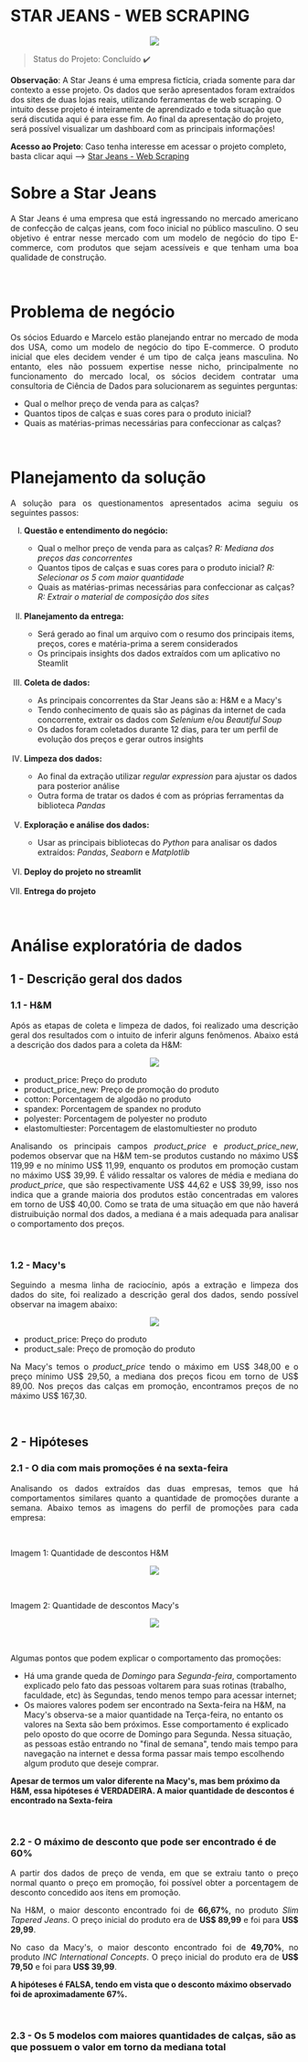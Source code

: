 <h1>STAR JEANS - WEB SCRAPING</h1>

<p align="center">
<img src="https://user-images.githubusercontent.com/76838937/189499048-c9f576f0-4add-487a-9cf0-547deff18fd3.png">
</p>

> Status do Projeto: Concluído :heavy_check_mark:
<!-- > Status do Projeto: Conluído :heavy_check_mark: -->
<!-- > Status do Projeto: Em andamento :warning: -->

**Observação**: A Star Jeans é uma empresa fictícia, criada somente para dar contexto a esse projeto. Os dados que serão apresentados foram extraídos dos sites de duas lojas reais, utilizando ferramentas de web scraping. O intuito desse projeto é inteiramente de aprendizado e toda situação que será discutida aqui é para esse fim. Ao final da apresentação do projeto, será possível visualizar um dashboard com as principais informações!


**Acesso ao Projeto**: Caso tenha interesse em acessar o projeto completo, basta clicar aqui --> [Star Jeans - Web Scraping](https://github.com/Mat004/Web-Scraping-Star-Jeans/blob/main/p02_webscraping.ipynb)
</br>

<h1> Sobre a Star Jeans </h1>

<p align='justify'> A Star Jeans é uma empresa que está ingressando no mercado americano de confecção de calças jeans, com foco inicial no público masculino. O seu objetivo é entrar nesse mercado com um modelo de negócio do tipo E-commerce, com produtos que sejam acessíveis e que tenham uma boa qualidade de construção. </p>
</br>

<h1> Problema de negócio </h1>
<p align='justify'> Os sócios Eduardo e Marcelo estão planejando entrar no mercado de moda dos USA, como um modelo de negócio do tipo E-commerce. O produto inicial que eles decidem vender é um tipo de calça jeans masculina. No entanto, eles não possuem expertise nesse nicho, principalmente no funcionamento do mercado local, os sócios decidem contratar uma consultoria de Ciência de Dados para solucionarem as seguintes perguntas: </p>
<ul>
  <li> Qual o melhor preço de venda para as calças? </li>
  <li> Quantos tipos de calças e suas cores para o produto inicial? </li>
  <li> Quais as matérias-primas necessárias para confeccionar as calças? </li>
</ul>
</br>

<h1> Planejamento da solução </h1>

<p align='justify'> A solução para os questionamentos apresentados acima seguiu os seguintes passos: </p>
<ol type='I'>
  <li> <b>Questão e entendimento do negócio:</b> </li>
    <ul>
      <li> Qual o melhor preço de venda para as calças? <i>R: Mediana dos preços das concorrentes</i> </li>
      <li> Quantos tipos de calças e suas cores para o produto inicial? <i>R: Selecionar os 5 com maior quantidade</i> </li>
      <li> Quais as matérias-primas necessárias para confeccionar as calças? <i>R: Extrair o material de composição dos sites</i> </li>
    </ul>
    </br>
  <li> <b>Planejamento da entrega:</b> </li>
    <ul>
      <li> Será gerado ao final um arquivo com o resumo dos principais items, preços, cores e matéria-prima a serem considerados </li>
      <li> Os principais insights dos dados extraídos com um aplicativo no Steamlit </li>
    </ul>
    </br>
  <li> <b>Coleta de dados:</b> </li>
    <ul>
      <li> As principais concorrentes da Star Jeans são a: H&M e a Macy's </li>
      <li> Tendo conhecimento de quais são as páginas da internet de cada concorrente, extrair os dados com <i>Selenium</i> e/ou <i>Beautiful Soup</i>         </li>
      <li> Os dados foram coletados durante 12 dias, para ter um perfil de evolução dos preços e gerar outros insights </li>
    </ul>
    </br>
  <li> <b>Limpeza dos dados:</b> </li>
    <ul>
      <li> Ao final da extração utilizar <i>regular expression</i> para ajustar os dados para posterior análise </li>
      <li> Outra forma de tratar os dados é com as próprias ferramentas da biblioteca <i>Pandas</i> </li>
    </ul>
    </br>
  <li> <b>Exploração e análise dos dados:</b> </li>
     <ul>
      <li> Usar as principais bibliotecas do <i>Python</i> para analisar os dados extraídos: <i>Pandas</i>, <i>Seaborn</i> e <i>Matplotlib</i> </li>
    </ul>
    </br>
  <li> <b>Deploy do projeto no streamlit</b> </li>
  </br>
  <li> <b>Entrega do projeto</b> </li>

</ol>
</br>

<h1> Análise exploratória de dados </h1>
<h2> 1 - Descrição geral dos dados </h2>
<h3> 1.1 - H&M </h3>
<p align='justify'> Após as etapas de coleta e limpeza de dados, foi realizado uma descrição geral dos resultados com o intuito de inferir alguns fenômenos. Abaixo está a descrição dos dados para a coleta da H&M:
</p>
<p align="center">
<img src="https://user-images.githubusercontent.com/76838937/167298729-140ed370-514a-4f0e-a54a-6631d7083ddd.png">
</p>
<ul>
  <li> product_price: Preço do produto </li>
  <li> product_price_new: Preço de promoção do produto </li>
  <li> cotton: Porcentagem de algodão no produto </li>
  <li> spandex: Porcentagem de spandex no produto </li>
  <li> polyester: Porcentagem de polyester no produto </li>
  <li> elastomultiester: Porcentagem de elastomultiester no produto </li>
</ul>
<p align='justify'> Analisando os principais campos <i>product_price</i> e <i>product_price_new</i>, podemos observar que na H&M tem-se produtos custando no máximo US$ 119,99 e no mínimo US$ 11,99, enquanto os produtos em promoção custam no máximo US$ 39,99. É válido ressaltar os valores de média e mediana do <i>product_price</i>, que são respectivamente US$ 44,62 e US$ 39,99, isso nos indica que a grande maioria dos produtos estão concentradas em valores em torno de US$ 40,00. Como se trata de uma situação em que não haverá distruibuição normal dos dados, a mediana é a mais adequada para analisar o comportamento dos preços. </p>
</br>

<h3> 1.2 - Macy's </h3>
<p align='justify'> Seguindo a mesma linha de raciocínio, após a extração e limpeza dos dados do site, foi realizado a descrição geral dos dados, sendo possível observar na imagem abaixo:
</p>
</p>
<p align="center">
<img src="https://user-images.githubusercontent.com/76838937/167299480-423ca29a-02b4-46d6-9559-375bf433007c.png">
</p>
<ul>
  <li> product_price: Preço do produto </li>
  <li> product_sale: Preço de promoção do produto </li>
</ul>
<p align='justify'> Na Macy's temos o <i>product_price</i> tendo o máximo em US$ 348,00 e o preço mínimo US$ 29,50, a mediana dos preços ficou em torno de US$ 89,00. Nos preços das calças em promoção, encontramos preços de no máximo US$ 167,30. </p>

<!-- quebra de linha-->
</br>

<!--
<h3> 1.3 - Comparação </h3>
<p align='justify'> A principal diferença entre os dados das duas concorrentes é na informação de composição do que compõe as calças. Na H&M há os valores das porcentagens de cada componente, enquanto na Macy's as informações que são fornecidas sobre composição são somente quais componentes estão presentes. Porém, a informação mais crucial está nos preços de vendas. É notório a grande diferença entre os valores dos produtos vendidos entre as duas empresas, na H&M temos produtos mais baratos enquanto na Macy's mais caros, o que nos leva a inferir que a segunda fornece produtos de <i>grife</i> e consequentemente a primeira com produtos mais acessíveis.</p>
<p align='justify'> Esse fator não descredibiliza e descarta o que foi extraído da Macy's. Podendo ser usado para melhor compreensão do comportamento dos preços e dessa forma analisar, de forma adequada, o mercado de calças e seus fenômenos. </p>
-->

<h2>2 - Hipóteses </h2>
<h3>2.1 - O dia com mais promoções é na sexta-feira </h3>
  <p align='justify'> Analisando os dados extraídos das duas empresas, temos que há comportamentos similares quanto a quantidade de
    promoções durante a semana. Abaixo temos as imagens do perfil de promoções para cada empresa:
  </p>
  </br>
  <p>Imagem 1: Quantidade de descontos H&M </p>
  <p align="center">
  <img src="https://user-images.githubusercontent.com/76838937/189499770-c8cb0d53-bb19-4b86-845f-6ba9e003ca28.png">
  </p>

</br>
<p>Imagem 2: Quantidade de descontos Macy's </p>
<p align="center">
<img src="https://user-images.githubusercontent.com/76838937/189499819-c2f8367e-116f-4f7b-9e15-cecf1115460d.png">
</p>

</br>
  <p>Algumas pontos que podem explicar o comportamento das promoções: </p>
  <ul>
    <li>Há uma grande queda de <i>Domingo</i> para <i>Segunda-feira</i>, comportamento explicado pelo fato das pessoas voltarem para suas rotinas
      (trabalho, faculdade, etc) às Segundas, tendo menos tempo para acessar internet;</li>
    <li>Os maiores valores podem ser encontrado na Sexta-feira na H&M, na Macy's observa-se a maior quantidade na
      Terça-feira, no entanto os valores na Sexta são bem próximos. Esse comportamento é explicado pelo oposto do
      que ocorre de Domingo para Segunda. Nessa situação, as pessoas estão entrando no "final de semana",
      tendo mais tempo para navegação na internet e dessa forma passar mais tempo escolhendo algum produto que deseje comprar.</li>

  </ul>
<p><b>Apesar de termos um valor diferente na Macy's, mas bem próximo da H&M, essa hipóteses é VERDADEIRA. A maior quantidade de descontos
é encontrado na Sexta-feira</b></p>
</br>

<h3>2.2 - O máximo de desconto que pode ser encontrado é de 60% </h3>
<p align='justify'> A partir dos dados de preço de venda, em que se extraiu tanto o preço normal quanto o preço em promoção,
  foi possível obter a porcentagem de desconto concedido aos itens em promoção.
</p>

<p align='justify'> Na H&M, o maior desconto encontrado foi de <b>66,67%</b>, no produto <i>Slim Tapered Jeans</i>. O preço inicial do
  produto era de <b>US&#36; 89,99</b> e foi para <b>US&#36; 29,99</b>.
</p>

<p align='justify'> No caso da Macy's, o maior desconto encontrado foi de <b>49,70%</b>, no produto <i>INC International Concepts</i>.
  O preço inicial do produto era de <b>US&#36; 79,50</b> e foi para <b>US&#36; 39,99</b>.
</p>

<p><b>A hipóteses é FALSA, tendo em vista que o desconto máximo observado foi de aproximadamente 67%.</b></p>
</br>

<h3>2.3 - Os 5 modelos com maiores quantidades de calças, são as que possuem o valor em torno da mediana total</h3>
